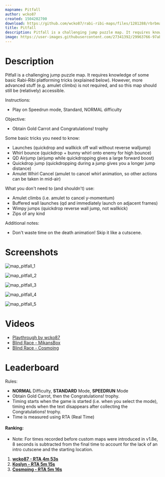```yaml
---
mapname: Pitfall
author: wcko87
created: 1504202700
download: https://github.com/wcko87/rabi-ribi-maps/files/1281288/rbrbmap_pitfall_v1_1.zip
title: Pitfall
description: Pitfall is a challenging jump puzzle map. It requires knowledge of some basic Rabi-Ribi platforming tricks.
image: https://user-images.githubusercontent.com/27341392/29963766-97ab1f86-8f3a-11e7-91ff-0eb0b6d52b8e.png
---
```

# Description

Pitfall is a challenging jump puzzle map. It requires knowledge of some basic Rabi-Ribi platforming tricks (explained below). However, more advanced stuff (e.g. amulet climbs) is not required, and so this map should still be (relatively) accessible.

Instructions:
- Play on Speedrun mode, Standard, NORMAL difficulty

Objective:
- Obtain Gold Carrot and Congratulations! trophy

Some basic tricks you need to know:
- Launches (quickdrop and wallkick off wall without reverse walljump)
- Whirl bounce (quickdrop + bunny whirl onto enemy for high bounce)
- QD Airjump (airjump while quickdropping gives a large forward boost)
- Quickdrop jump (quickdropping during a jump gives you a longer jump distance)
- Amulet Whirl Cancel (amulet to cancel whirl animation, so other actions can be taken in mid-air)

What you don't need to (and shouldn't) use:
- Amulet climbs (i.e. amulet to cancel y-momentum)
- Buffered wall launches (qd and immediately launch on adjacent frames)
- Wimpy jumps (quickdrop reverse wall jump, not wallkick)
- Zips of any kind

Additional notes:
- Don't waste time on the death animation! Skip it like a cutscene.

# Screenshots

![map_pitfall_1](https://user-images.githubusercontent.com/27341392/29963765-977e431c-8f3a-11e7-976c-14e6ac804387.png)

![map_pitfall_2](https://user-images.githubusercontent.com/27341392/29963766-97ab1f86-8f3a-11e7-91ff-0eb0b6d52b8e.png)

![map_pitfall_3](https://user-images.githubusercontent.com/27341392/29963768-97bae812-8f3a-11e7-8e50-59929a176ae6.png)

![map_pitfall_4](https://user-images.githubusercontent.com/27341392/29963767-97b6e69a-8f3a-11e7-9057-985aad803d70.png)

![map_pitfall_5](https://user-images.githubusercontent.com/27341392/29963769-97bedd50-8f3a-11e7-891c-166d94920f3c.png)

# Videos

* [Playthrough by wcko87](https://www.youtube.com/watch?v=uWkw2aaWK30)
* [Blind Race - MikansBox](https://www.twitch.tv/videos/170137590)
* [Blind Race - Cosmoing](https://youtu.be/_2Yd4Ab2cHI)

# Leaderboard

Rules:
* **NORMAL** Difficulty, **STANDARD** Mode, **SPEEDRUN** Mode
* Obtain Gold Carrot, then the Congratulations! trophy.
* Timing starts when the game is started (i.e. when you select the mode), timing ends when the text disappears after collecting the Congratulations! trophy.
* Time is measured using RTA (Real Time)

#### Ranking:

* Note: For times recorded before custom maps were introduced in v1.8e, 8 seconds is subtracted from the final time to account for the lack of an intro cutscene and the starting location.

1. [**wcko87 - RTA 4m 53s**](https://www.youtube.com/watch?v=EKMB9OgpgDY)
2. [**Koslyn - RTA 5m 15s**](https://www.youtube.com/watch?v=Me7QGgOz0Sk)
3. [**Cosmoing - RTA 5m 16s**](https://www.youtube.com/watch?v=IkDGJOa-iY8)
